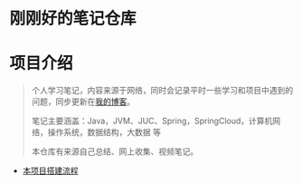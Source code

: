 # 刚刚好的笔记仓库

# 项目介绍

> 个人学习笔记，内容来源于网络，同时会记录平时一些学习和项目中遇到的问题，同步更新在[我的博客](http://www.gangblog.xyz)。
>
> 笔记主要涵盖：Java，JVM、JUC、Spring，SpringCloud，计算机网络，操作系统，数据结构，大数据 等
>
> 本仓库有来源自己总结、网上收集、视频笔记。

- [本项目搭建流程](doc/HowToBuildThisProject.md)
